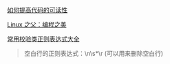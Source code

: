 [如何提高代码的可读性](https://segmentfault.com/a/1190000039232379)

[Linux 之父：编程之美](https://www.infoq.cn/article/FFwCH3efJtbcStDL8hhm)

[常用校验类正则表达式大全](https://www.williamlong.info/archives/6627.html)
>空白行的正则表达式：\n\s*\r (可以用来删除空白行)
